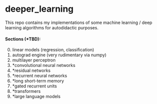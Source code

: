 # deeper_learning

This repo contains my implementations of some machine learning / deep learning algorithms for autodidactic purposes.

#### Sections (*TBD):

0. linear models (regression, classification)
1. autograd engine (very rudimentary via numpy)
2. multilayer perceptron
3. *convolutional neural networks
4. *residual networks
5. *recurrent neural networks
6. *long short-term memory
7. *gated recurrent units
8. *transformers
9. *large language models